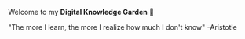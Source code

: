 Welcome to my **Digital Knowledge Garden** 🌱

"The more I learn, the more I realize how much I don't know" -Aristotle

